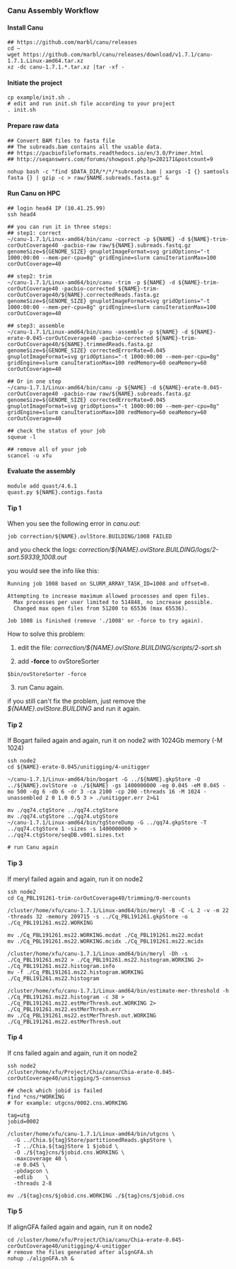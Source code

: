 ### Canu Assembly Workflow
#### Install Canu
```
## https://github.com/marbl/canu/releases
cd ~
wget https://github.com/marbl/canu/releases/download/v1.7.1/canu-1.7.1.Linux-amd64.tar.xz
xz -dc canu-1.7.1.*.tar.xz |tar -xf -
```

#### Initiate the project
```
cp example/init.sh .
# edit and run init.sh file according to your project
. init.sh
```

#### Prepare raw data
```
## Convert BAM files to fasta file
## The subreads.bam contains all the usable data. 
## https://pacbiofileformats.readthedocs.io/en/3.0/Primer.html
## http://seqanswers.com/forums/showpost.php?p=202171&postcount=9

nohup bash -c "find $DATA_DIR/*/*/*subreads.bam | xargs -I {} samtools fasta {} | gzip -c > raw/$NAME.subreads.fasta.gz" &
```

#### Run Canu on HPC
```
## login head4 IP (10.41.25.99)
ssh head4

## you can run it in three steps:
## step1: correct
~/canu-1.7.1/Linux-amd64/bin/canu -correct -p ${NAME} -d ${NAME}-trim-corOutCoverage40 -pacbio-raw raw/${NAME}.subreads.fastq.gz genomeSize=${GENOME_SIZE} gnuplotImageFormat=svg gridOptions="-t 1000:00:00 --mem-per-cpu=8g" gridEngine=slurm canuIterationMax=100 corOutCoverage=40

## step2: trim
~/canu-1.7.1/Linux-amd64/bin/canu -trim -p ${NAME} -d ${NAME}-trim-corOutCoverage40 -pacbio-corrected ${NAME}-trim-corOutCoverage40/${NAME}.correctedReads.fasta.gz genomeSize=${GENOME_SIZE} gnuplotImageFormat=svg gridOptions="-t 1000:00:00 --mem-per-cpu=8g" gridEngine=slurm canuIterationMax=100 corOutCoverage=40

## step3: assemble
~/canu-1.7.1/Linux-amd64/bin/canu -assemble -p ${NAME} -d ${NAME}-erate-0.045-corOutCoverage40 -pacbio-corrected ${NAME}-trim-corOutCoverage40/${NAME}.trimmedReads.fasta.gz genomeSize=${GENOME_SIZE} correctedErrorRate=0.045 gnuplotImageFormat=svg gridOptions="-t 1000:00:00 --mem-per-cpu=8g" gridEngine=slurm canuIterationMax=100 redMemory=60 oeaMemory=60 corOutCoverage=40 

## Or in one step
~/canu-1.7.1/Linux-amd64/bin/canu -p ${NAME} -d ${NAME}-erate-0.045-corOutCoverage40 -pacbio-raw raw/${NAME}.subreads.fasta.gz genomeSize=${GENOME_SIZE} correctedErrorRate=0.045 gnuplotImageFormat=svg gridOptions="-t 1000:00:00 --mem-per-cpu=8g" gridEngine=slurm canuIterationMax=100 redMemory=60 oeaMemory=60 corOutCoverage=40

## check the status of your job
squeue -l

## remove all of your job
scancel -u xfu
```

#### Evaluate the assembly
```
module add quast/4.6.1
quast.py ${NAME}.contigs.fasta 
```

#### Tip 1
When you see the following error in *canu.out*:
```
job correction/${NAME}.ovlStore.BUILDING/1008 FAILED
```
and you check the logs: *correction/${NAME}.ovlStore.BUILDING/logs/2-sort.59339_1008.out*

you would see the info like this:
```
Running job 1008 based on SLURM_ARRAY_TASK_ID=1008 and offset=0.

Attempting to increase maximum allowed processes and open files.
  Max processes per user limited to 514848, no increase possible.
  Changed max open files from 51200 to 65536 (max 65536).

Job 1008 is finished (remove './1008' or -force to try again).
```
How to solve this problem:

1. edit the file: *correction/${NAME}.ovlStore.BUILDING/scripts/2-sort.sh*

2. add **-force** to ovStoreSorter
```
$bin/ovStoreSorter -force
```
3. run Canu again.

if you still can't fix the problem, just remove the *${NAME}.ovlStore.BUILDING* and run it again.

#### Tip 2
If Bogart failed again and again, run it on node2 with 1024Gb memory (-M 1024)
```
ssh node2 
cd ${NAME}-erate-0.045/unitigging/4-unitigger

~/canu-1.7.1/Linux-amd64/bin/bogart -G ../${NAME}.gkpStore -O ../${NAME}.ovlStore -o ./${NAME} -gs 1400000000 -eg 0.045 -eM 0.045 -mo 500 -dg 6 -db 6 -dr 3 -ca 2100 -cp 200 -threads 16 -M 1024 -unassembled 2 0 1.0 0.5 3 > ./unitigger.err 2>&1

mv ./qq74.ctgStore ../qq74.ctgStore
mv ./qq74.utgStore ../qq74.utgStore
~/canu-1.7.1/Linux-amd64/bin/tgStoreDump -G ../qq74.gkpStore -T ../qq74.ctgStore 1 -sizes -s 1400000000 > ../qq74.ctgStore/seqDB.v001.sizes.txt

# run Canu again 
```

#### Tip 3
If meryl failed again and again, run it on node2
```
ssh node2 
cd Cq_PBL191261-trim-corOutCoverage40/trimming/0-mercounts

/cluster/home/xfu/canu-1.7.1/Linux-amd64/bin/meryl -B -C -L 2 -v -m 22 -threads 32 -memory 209715 -s ../Cq_PBL191261.gkpStore -o ./Cq_PBL191261.ms22.WORKING 

mv ./Cq_PBL191261.ms22.WORKING.mcdat ./Cq_PBL191261.ms22.mcdat
mv ./Cq_PBL191261.ms22.WORKING.mcidx ./Cq_PBL191261.ms22.mcidx

/cluster/home/xfu/canu-1.7.1/Linux-amd64/bin/meryl -Dh -s ./Cq_PBL191261.ms22 > ./Cq_PBL191261.ms22.histogram.WORKING 2> ./Cq_PBL191261.ms22.histogram.info 
mv -f ./Cq_PBL191261.ms22.histogram.WORKING ./Cq_PBL191261.ms22.histogram

/cluster/home/xfu/canu-1.7.1/Linux-amd64/bin/estimate-mer-threshold -h ./Cq_PBL191261.ms22.histogram -c 38 > ./Cq_PBL191261.ms22.estMerThresh.out.WORKING 2> ./Cq_PBL191261.ms22.estMerThresh.err
mv ./Cq_PBL191261.ms22.estMerThresh.out.WORKING ./Cq_PBL191261.ms22.estMerThresh.out
```

#### Tip 4
If cns failed again and again, run it on node2
```
ssh node2 
/cluster/home/xfu/Project/Chia/canu/Chia-erate-0.045-corOutCoverage40/unitigging/5-consensus

## check which jobid is failed 
find *cns/*WORKING
# for example: utgcns/0002.cns.WORKING

tag=utg
jobid=0002

/cluster/home/xfu/canu-1.7.1/Linux-amd64/bin/utgcns \
  -G ../Chia.${tag}Store/partitionedReads.gkpStore \
  -T ../Chia.${tag}Store 1 $jobid \
  -O ./${tag}cns/$jobid.cns.WORKING \
  -maxcoverage 40 \
  -e 0.045 \
  -pbdagcon \
  -edlib    \
  -threads 2-8

mv ./${tag}cns/$jobid.cns.WORKING ./${tag}cns/$jobid.cns 
```

#### Tip 5
If alignGFA failed again and again, run it on node2
```
cd /cluster/home/xfu/Project/Chia/canu/Chia-erate-0.045-corOutCoverage40/unitigging/4-unitigger
# remove the files generated after alignGFA.sh
nohup ./alignGFA.sh &
```


